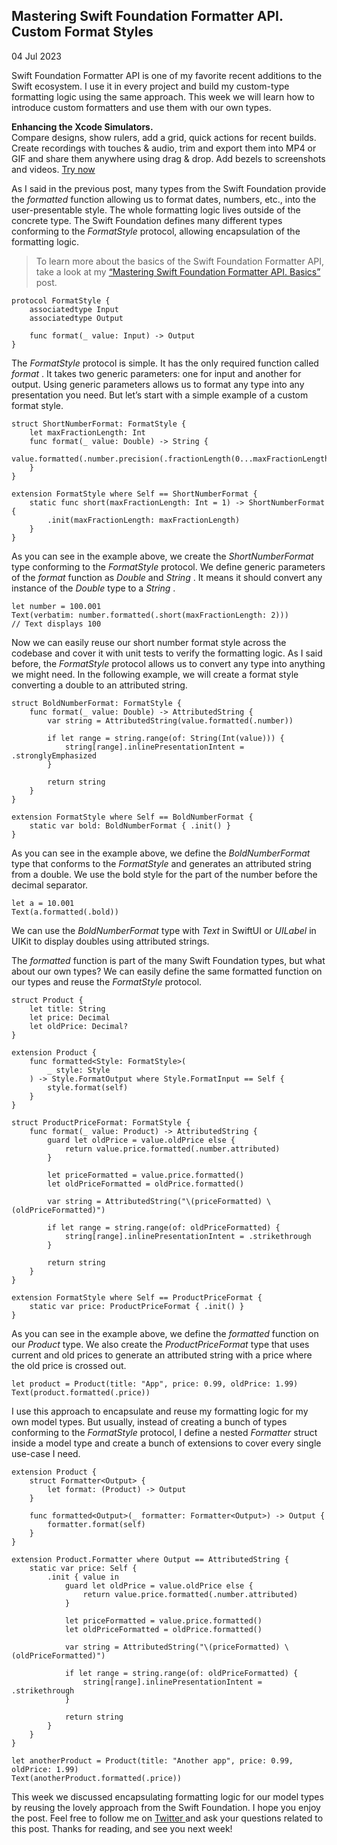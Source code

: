 ##  Mastering Swift Foundation Formatter API. Custom Format Styles

04 Jul 2023

Swift Foundation Formatter API is one of my favorite recent additions to the
Swift ecosystem. I use it in every project and build my custom-type formatting
logic using the same approach. This week we will learn how to introduce custom
formatters and use them with our own types.

**Enhancing the Xcode Simulators.**  
Compare designs, show rulers, add a grid, quick actions for recent builds.
Create recordings with touches & audio, trim and export them into MP4 or GIF
and share them anywhere using drag & drop. Add bezels to screenshots and
videos. [ Try now ](https://gumroad.com/a/931293139/ftvbh)

As I said in the previous post, many types from the Swift Foundation provide
the _formatted_ function allowing us to format dates, numbers, etc., into the
user-presentable style. The whole formatting logic lives outside of the
concrete type. The Swift Foundation defines many different types conforming to
the _FormatStyle_ protocol, allowing encapsulation of the formatting logic.

> To learn more about the basics of the Swift Foundation Formatter API, take a
> look at my [ “Mastering Swift Foundation Formatter API. Basics”
> ](/2023/05/30/mastering-swift-foundation-formatter-api-basics/) post.
    
    
    protocol FormatStyle {
        associatedtype Input
        associatedtype Output
    
        func format(_ value: Input) -> Output
    }
    

The _FormatStyle_ protocol is simple. It has the only required function called
_format_ . It takes two generic parameters: one for input and another for
output. Using generic parameters allows us to format any type into any
presentation you need. But let’s start with a simple example of a custom
format style.

    
    
    struct ShortNumberFormat: FormatStyle {
        let maxFractionLength: Int
        func format(_ value: Double) -> String {
            value.formatted(.number.precision(.fractionLength(0...maxFractionLength)))
        }
    }
    
    extension FormatStyle where Self == ShortNumberFormat {
        static func short(maxFractionLength: Int = 1) -> ShortNumberFormat {
            .init(maxFractionLength: maxFractionLength)
        }
    }
    

As you can see in the example above, we create the _ShortNumberFormat_ type
conforming to the _FormatStyle_ protocol. We define generic parameters of the
_format_ function as _Double_ and _String_ . It means it should convert any
instance of the _Double_ type to a _String_ .

    
    
    let number = 100.001
    Text(verbatim: number.formatted(.short(maxFractionLength: 2)))
    // Text displays 100
    

Now we can easily reuse our short number format style across the codebase and
cover it with unit tests to verify the formatting logic. As I said before, the
_FormatStyle_ protocol allows us to convert any type into anything we might
need. In the following example, we will create a format style converting a
double to an attributed string.

    
    
    struct BoldNumberFormat: FormatStyle {
        func format(_ value: Double) -> AttributedString {
            var string = AttributedString(value.formatted(.number))
            
            if let range = string.range(of: String(Int(value))) {
                string[range].inlinePresentationIntent = .stronglyEmphasized
            }
            
            return string
        }
    }
    
    extension FormatStyle where Self == BoldNumberFormat {
        static var bold: BoldNumberFormat { .init() }
    }
    

As you can see in the example above, we define the _BoldNumberFormat_ type
that conforms to the _FormatStyle_ and generates an attributed string from a
double. We use the bold style for the part of the number before the decimal
separator.

    
    
    let a = 10.001
    Text(a.formatted(.bold))
    

We can use the _BoldNumberFormat_ type with _Text_ in SwiftUI or _UILabel_ in
UIKit to display doubles using attributed strings.

The _formatted_ function is part of the many Swift Foundation types, but what
about our own types? We can easily define the same formatted function on our
types and reuse the _FormatStyle_ protocol.

    
    
    struct Product {
        let title: String
        let price: Decimal
        let oldPrice: Decimal?
    }
    
    extension Product {
        func formatted<Style: FormatStyle>(
            _ style: Style
        ) -> Style.FormatOutput where Style.FormatInput == Self {
            style.format(self)
        }
    }
    
    struct ProductPriceFormat: FormatStyle {
        func format(_ value: Product) -> AttributedString {
            guard let oldPrice = value.oldPrice else {
                return value.price.formatted(.number.attributed)
            }
    
            let priceFormatted = value.price.formatted()
            let oldPriceFormatted = oldPrice.formatted()
    
            var string = AttributedString("\(priceFormatted) \(oldPriceFormatted)")
    
            if let range = string.range(of: oldPriceFormatted) {
                string[range].inlinePresentationIntent = .strikethrough
            }
    
            return string
        }
    }
    
    extension FormatStyle where Self == ProductPriceFormat {
        static var price: ProductPriceFormat { .init() }
    }
    

As you can see in the example above, we define the _formatted_ function on our
_Product_ type. We also create the _ProductPriceFormat_ type that uses current
and old prices to generate an attributed string with a price where the old
price is crossed out.

    
    
    let product = Product(title: "App", price: 0.99, oldPrice: 1.99)
    Text(product.formatted(.price))
    

I use this approach to encapsulate and reuse my formatting logic for my own
model types. But usually, instead of creating a bunch of types conforming to
the _FormatStyle_ protocol, I define a nested _Formatter_ struct inside a
model type and create a bunch of extensions to cover every single use-case I
need.

    
    
    extension Product {
        struct Formatter<Output> {
            let format: (Product) -> Output
        }
        
        func formatted<Output>(_ formatter: Formatter<Output>) -> Output {
            formatter.format(self)
        }
    }
    
    extension Product.Formatter where Output == AttributedString {
        static var price: Self {
            .init { value in
                guard let oldPrice = value.oldPrice else {
                    return value.price.formatted(.number.attributed)
                }
                
                let priceFormatted = value.price.formatted()
                let oldPriceFormatted = oldPrice.formatted()
                
                var string = AttributedString("\(priceFormatted) \(oldPriceFormatted)")
                
                if let range = string.range(of: oldPriceFormatted) {
                    string[range].inlinePresentationIntent = .strikethrough
                }
                
                return string
            }
        }
    }
    
    let anotherProduct = Product(title: "Another app", price: 0.99, oldPrice: 1.99)
    Text(anotherProduct.formatted(.price))
    

This week we discussed encapsulating formatting logic for our model types by
reusing the lovely approach from the Swift Foundation. I hope you enjoy the
post. Feel free to follow me on [ Twitter ](https://twitter.com/mecid) and ask
your questions related to this post. Thanks for reading, and see you next
week!

